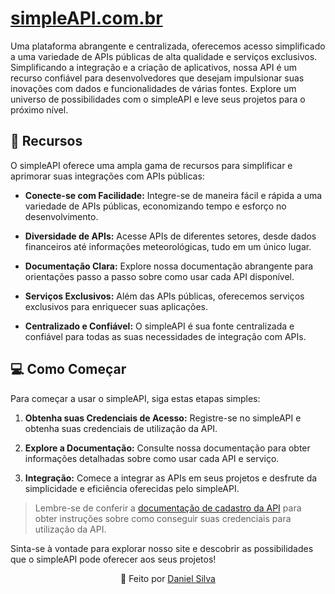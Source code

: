 # [simpleAPI.com.br](https://www.simpleAPI.com.br/)

Uma plataforma abrangente e centralizada, oferecemos acesso simplificado a uma variedade de APIs públicas de alta qualidade e serviços exclusivos. Simplificando a integração e a criação de aplicativos, nossa API é um recurso confiável para desenvolvedores que desejam impulsionar suas inovações com dados e funcionalidades de várias fontes. Explore um universo de possibilidades com o simpleAPI e leve seus projetos para o próximo nível.

## 🚀 Recursos

O simpleAPI oferece uma ampla gama de recursos para simplificar e aprimorar suas integrações com APIs públicas:

- **Conecte-se com Facilidade:** Integre-se de maneira fácil e rápida a uma variedade de APIs públicas, economizando tempo e esforço no desenvolvimento.

- **Diversidade de APIs:** Acesse APIs de diferentes setores, desde dados financeiros até informações meteorológicas, tudo em um único lugar.

- **Documentação Clara:** Explore nossa documentação abrangente para orientações passo a passo sobre como usar cada API disponível.

- **Serviços Exclusivos:** Além das APIs públicas, oferecemos serviços exclusivos para enriquecer suas aplicações.

- **Centralizado e Confiável:** O simpleAPI é sua fonte centralizada e confiável para todas as suas necessidades de integração com APIs.

## 💻 Como Começar

Para começar a usar o simpleAPI, siga estas etapas simples:

1. **Obtenha suas Credenciais de Acesso:** Registre-se no simpleAPI e obtenha suas credenciais de utilização da API.

2. **Explore a Documentação:** Consulte nossa documentação para obter informações detalhadas sobre como usar cada API e serviço.

3. **Integração:** Comece a integrar as APIs em seus projetos e desfrute da simplicidade e eficiência oferecidas pelo simpleAPI.

> Lembre-se de conferir a [documentação de cadastro da API](https://www.simpleapi.com.br) para obter instruções sobre como conseguir suas credenciais para utilização da API.

Sinta-se à vontade para explorar nosso site e descobrir as possibilidades que o simpleAPI pode oferecer aos seus projetos!

<p align="center">
  🚀 Feito por <a href="https://www.linkedin.com/in/daniel-silva-1a3209196/">Daniel Silva</a>
</p>
